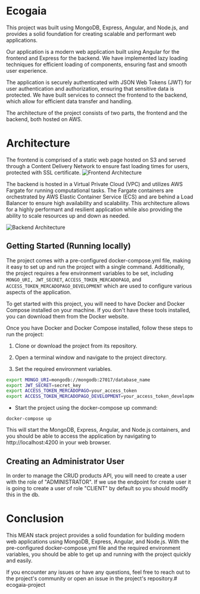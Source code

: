 # Ecogaia

This project was built using MongoDB, Express, Angular, and Node.js, and provides a solid foundation for creating scalable and performant web applications.

Our application is a modern web application built using Angular for the frontend and Express for the backend. We have implemented lazy loading techniques for efficient loading of components, ensuring fast and smooth user experience.

The application is securely authenticated with JSON Web Tokens (JWT) for user authentication and authorization, ensuring that sensitive data is protected. We have built services to connect the frontend to the backend, which allow for efficient data transfer and handling.

The architecture of the project consists of two parts, the frontend and the backend, both hosted on AWS.
# Architecture
 The frontend is comprised of a static web page hosted on S3 and served through a Content Delivery Network to ensure fast loading times for users, protected with SSL certificate.
![Frontend Architecture](https://disgrafic-product-bucket-sand.s3.us-east-2.amazonaws.com/varios/frontend-architecture-ecogaia.png)

 The backend is hosted in a Virtual Private Cloud (VPC) and utilizes AWS Fargate for running computational tasks. The Fargate containers are orchestrated by AWS Elastic Container Service (ECS) and are behind a Load Balancer to ensure high availability and scalability. This architecture allows for a highly performant and resilient application while also providing the ability to scale resources up and down as needed.
 
![Backend Architecture](https://disgrafic-product-bucket-sand.s3.us-east-2.amazonaws.com/varios/backend-architecture-ecogaia.png)


## Getting Started (Running locally)

The project comes with a pre-configured docker-compose.yml file, making it easy to set up and run the project with a single command. Additionally, the project requires a few environment variables to be set, including `MONGO_URI, JWT_SECRET`, `ACCESS_TOKEN_MERCADOPAGO`, and `ACCESS_TOKEN_MERCADOPAGO_DEVELOPMENT` which are used to configure various aspects of the application.

To get started with this project, you will need to have Docker and Docker Compose installed on your machine. If you don't have these tools installed, you can download them from the Docker website.

Once you have Docker and Docker Compose installed, follow these steps to run the project:

1. Clone or download the project from its repository.

2. Open a terminal window and navigate to the project directory.

3. Set the required environment variables.

``` bash
export MONGO_URI=mongodb://mongodb:27017/database_name
export JWT_SECRET=secret_key
export ACCESS_TOKEN_MERCADOPAGO=your_access_token
export ACCESS_TOKEN_MERCADOPAGO_DEVELOPMENT=your_access_token_development
```
- Start the project using the docker-compose up command:

``` docker
docker-compose up
```
This will start the MongoDB, Express, Angular, and Node.js containers, and you should be able to access the application by navigating to http://localhost:4200 in your web browser.

## Creating an Administrator User
In order to manage the CRUD products API, you will need to create a user with the role of "ADMINISTRATOR".  If we use the endpoint for create user it is going to create a user of role "CLIENT" by default so you should modify this in the db.

# Conclusion

This MEAN stack project provides a solid foundation for building modern web applications using MongoDB, Express, Angular, and Node.js. With the pre-configured docker-compose.yml file and the required environment variables, you should be able to get up and running with the project quickly and easily.

If you encounter any issues or have any questions, feel free to reach out to the project's community or open an issue in the project's repository.# ecogaia-project
